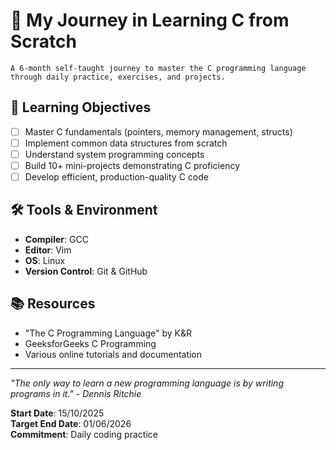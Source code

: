 # 🚀 My Journey in Learning C from Scratch

    A 6-month self-taught journey to master the C programming language through daily practice, exercises, and projects.

## 🎯 Learning Objectives
- [ ] Master C fundamentals (pointers, memory management, structs)
- [ ] Implement common data structures from scratch
- [ ] Understand system programming concepts
- [ ] Build 10+ mini-projects demonstrating C proficiency
- [ ] Develop efficient, production-quality C code

## 🛠️ Tools & Environment
- **Compiler**: GCC
- **Editor**: Vim
- **OS**: Linux
- **Version Control**: Git & GitHub

## 📚 Resources
- "The C Programming Language" by K&R
- GeeksforGeeks C Programming
- Various online tutorials and documentation

---

*"The only way to learn a new programming language is by writing programs in it." - Dennis Ritchie*

**Start Date**: 15/10/2025  
**Target End Date**: 01/06/2026  
**Commitment**: Daily coding practice
